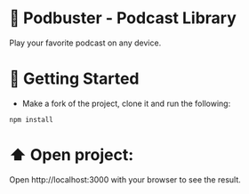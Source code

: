 # 🎤 Podbuster - Podcast Library
Play your favorite podcast on any device.

# 🚀 Getting Started

- Make a fork of the project, clone it and run the following:
```
npm install
```

# ⬆️ Open project:

Open http://localhost:3000 with your browser to see the result.

